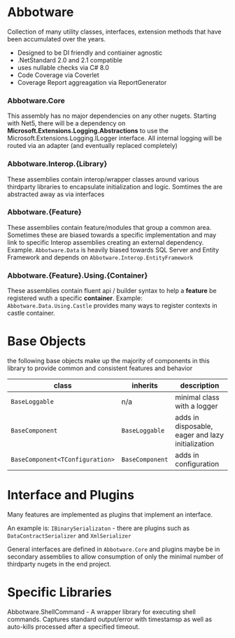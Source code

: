 # Abbotware
Collection of many utility classes, interfaces, extension methods that have been accumulated over the years. 

* Designed to be DI friendly and contiainer agnostic
* .NetStandard 2.0 and 2.1 compatible
* uses nullable checks via C# 8.0
* Code Coverage via Coverlet
* Coverage Report aggreagation via ReportGenerator

### Abbotware.Core
This assembly has no major dependencies on any other nugets. Starting with Net5, there will be a dependency on **Microsoft.Extensions.Logging.Abstractions** to use the Microsoft.Extensions.Logging.ILogger interface.  All internal logging will be routed via an adapter (and eventually replaced completely)

### Abbotware.Interop.{Library} 
These assemblies contain interop/wrapper classes around various thirdparty libraries to encapsulate initialization and logic.  Somtimes the are abstracted away as via interfaces  

### Abbotware.{Feature}
These assemblies contain feature/modules that group a common area. Sometimes these are biased towards a specific implementation and may link to specific Interop assemblies creating an external dependency.  
Example.  `Abbotware.Data` is heavily biased towards SQL Server and Entity Framework and depends on `Abbotware.Interop.EntityFramework`



### Abbotware.{Feature}.Using.{Container} 
These assemblies contain fluent api / builder syntax to help a **feature** be registered wuth a specific **container**. 
Example: `Abbotware.Data.Using.Castle` provides many ways to register contexts in castle container.

# Base Objects

the following base objects make up the majority of components in this library to provide common and consistent features and behavior

|class| inherits | description |
|---|---|---|
|`BaseLoggable`| n/a | minimal class with a logger | 
|`BaseComponent`| `BaseLoggable` |  adds in disposable, eager and lazy initialization |
|`BaseComponent<TConfiguration>`|`BaseComponent` |  adds in configuration  |


# Interface and Plugins

Many features are implemented as plugins that implement an interface.  

An example is: `IBinarySerializaton` - there are plugins such as `DataContractSerializer` and `XmlSerializer`

General interfaces are defined in `Abbotware.Core` and plugins maybe be in secondary assemblies to allow consumption of only the minimal number of thirdparty nugets in the end project.


# Specific Libraries

Abbotware.ShellCommand - A wrapper library for executing shell commands. Captures standard output/error with timestamsp as well as auto-kills processed after a specified timeout.
